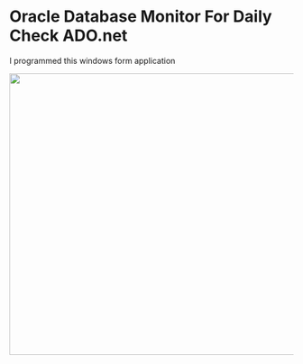 <h1>Oracle Database Monitor For Daily Check ADO.net</h1>

<p>I programmed this windows form application</p>

<div align="center">
<img  src="" width="700" height="500" />
</div>
